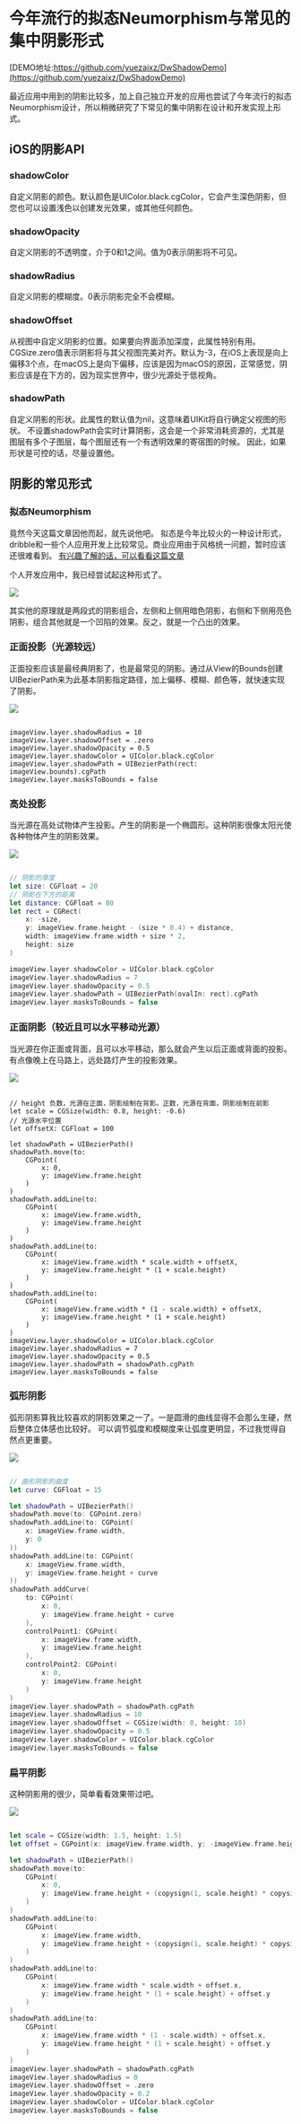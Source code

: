 # 今年流行的拟态Neumorphism与常见的集中阴影形式

[DEMO地址:https://github.com/yuezaixz/DwShadowDemo](https://github.com/yuezaixz/DwShadowDemo)

最近应用中用到的阴影比较多，加上自己独立开发的应用也尝试了今年流行的拟态Neumorphism设计，所以稍微研究了下常见的集中阴影在设计和开发实现上形式。

## iOS的阴影API

### shadowColor

自定义阴影的颜色。默认颜色是UIColor.black.cgColor，它会产生深色阴影，但您也可以设置浅色以创建发光效果，或其他任何颜色。

### shadowOpacity

自定义阴影的不透明度，介于0和1之间。值为0表示阴影将不可见。

### shadowRadius

自定义阴影的模糊度。0表示阴影完全不会模糊。

### shadowOffset

从视图中自定义阴影的位置。如果要向界面添加深度，此属性特别有用。 CGSize.zero值表示阴影将与其父视图完美对齐。默认为-3，在iOS上表现是向上偏移3个点，在macOS上是向下偏移，应该是因为macOS的原因，正常感觉，阴影应该是在下方的，因为现实世界中，很少光源处于低视角。

### shadowPath

自定义阴影的形状。此属性的默认值为nil，这意味着UIKit将自行确定父视图的形状。
不设置shadowPath会实时计算阴影，这会是一个非常消耗资源的，尤其是图层有多个子图层，每个图层还有一个有透明效果的寄宿图的时候。
因此，如果形状是可控的话，尽量设置他。

## 阴影的常见形式

### 拟态Neumorphism

竟然今天这篇文章因他而起，就先说他吧。
拟态是今年比较火的一种设计形式，dribble和一些个人应用开发上比较常见。商业应用由于风格统一问题，暂时应该还很难看到。
[有兴趣了解的话，可以看看这篇文章](https://uxdesign.cc/neumorphism-in-user-interfaces-b47cef3bf3a6)

个人开发应用中，我已经尝试起这种形式了。

![](http://image.runmaf.com/2020-06-10-15917206259996.jpg)

其实他的原理就是两段式的阴影组合，左侧和上侧用暗色阴影，右侧和下侧用亮色阴影，组合其他就是一个凹陷的效果。反之，就是一个凸出的效果。

### 正面投影（光源较远）

正面投影应该是最经典阴影了，也是最常见的阴影。通过从View的Bounds创建UIBezierPath来为此基本阴影指定路径，加上偏移、模糊、颜色等，就快速实现了阴影。

![](http://image.runmaf.com/2020-06-10-15917209241272.jpg)

```

imageView.layer.shadowRadius = 10
imageView.layer.shadowOffset = .zero
imageView.layer.shadowOpacity = 0.5
imageView.layer.shadowColor = UIColor.black.cgColor
imageView.layer.shadowPath = UIBezierPath(rect: imageView.bounds).cgPath
imageView.layer.masksToBounds = false

```

### 高处投影

当光源在高处试物体产生投影。产生的阴影是一个椭圆形。这种阴影很像太阳光使各种物体产生的阴影效果。

![](http://image.runmaf.com/2020-06-10-15917212274721.jpg)

``` swift

// 阴影的厚度
let size: CGFloat = 20
// 阴影在下方的距离
let distance: CGFloat = 80
let rect = CGRect(
    x: -size,
    y: imageView.frame.height - (size * 0.4) + distance,
    width: imageView.frame.width + size * 2,
    height: size
)

imageView.layer.shadowColor = UIColor.black.cgColor
imageView.layer.shadowRadius = 7
imageView.layer.shadowOpacity = 0.5
imageView.layer.shadowPath = UIBezierPath(ovalIn: rect).cgPath
imageView.layer.masksToBounds = false

```

### 正面阴影（较近且可以水平移动光源）

当光源在你正面或背面，且可以水平移动，那么就会产生以后正面或背面的投影。有点像晚上在马路上，远处路灯产生的投影效果。

![](http://image.runmaf.com/2020-06-10-15917214247257.jpg)


```

// height 负数，光源在正面，阴影绘制在背影。正数，光源在背面，阴影绘制在前影
let scale = CGSize(width: 0.8, height: -0.6)
// 光源水平位置
let offsetX: CGFloat = 100

let shadowPath = UIBezierPath()
shadowPath.move(to:
    CGPoint(
        x: 0,
        y: imageView.frame.height
    )
)
shadowPath.addLine(to:
    CGPoint(
        x: imageView.frame.width,
        y: imageView.frame.height
    )
)
shadowPath.addLine(to:
    CGPoint(
        x: imageView.frame.width * scale.width + offsetX,
        y: imageView.frame.height * (1 + scale.height)
    )
)
shadowPath.addLine(to:
    CGPoint(
        x: imageView.frame.width * (1 - scale.width) + offsetX,
        y: imageView.frame.height * (1 + scale.height)
    )
)
imageView.layer.shadowColor = UIColor.black.cgColor
imageView.layer.shadowRadius = 7
imageView.layer.shadowOpacity = 0.5
imageView.layer.shadowPath = shadowPath.cgPath
imageView.layer.masksToBounds = false

```

### 弧形阴影

弧形阴影算我比较喜欢的阴影效果之一了。一是圆滑的曲线显得不会那么生硬，然后整体立体感也比较好。
可以调节弧度和模糊度来让弧度更明显，不过我觉得自然点更重要。

![](http://image.runmaf.com/2020-06-10-15917217072946.jpg)


``` swift

// 曲形阴影的曲度
let curve: CGFloat = 15

let shadowPath = UIBezierPath()
shadowPath.move(to: CGPoint.zero)
shadowPath.addLine(to: CGPoint(
    x: imageView.frame.width,
    y: 0
))
shadowPath.addLine(to: CGPoint(
    x: imageView.frame.width,
    y: imageView.frame.height + curve
))
shadowPath.addCurve(
    to: CGPoint(
        x: 0,
        y: imageView.frame.height + curve
    ),
    controlPoint1: CGPoint(
        x: imageView.frame.width,
        y: imageView.frame.height
    ),
    controlPoint2: CGPoint(
        x: 0,
        y: imageView.frame.height
    )
)
imageView.layer.shadowPath = shadowPath.cgPath
imageView.layer.shadowRadius = 10
imageView.layer.shadowOffset = CGSize(width: 0, height: 10)
imageView.layer.shadowOpacity = 0.5
imageView.layer.shadowColor = UIColor.black.cgColor
imageView.layer.masksToBounds = false

```

### 扁平阴影

这种阴影用的很少，简单看看效果带过吧。

![](http://image.runmaf.com/2020-06-10-15917216653737.jpg)


``` swift

let scale = CGSize(width: 1.5, height: 1.5)
let offset = CGPoint(x: imageView.frame.width, y: -imageView.frame.height)

let shadowPath = UIBezierPath()
shadowPath.move(to:
    CGPoint(
        x: 0,
        y: imageView.frame.height + (copysign(1, scale.height) * copysign(1, offset.x) == 1 ? 0 : offset.y)
    )
)
shadowPath.addLine(to:
    CGPoint(
        x: imageView.frame.width,
        y: imageView.frame.height + (copysign(1, scale.height) * copysign(1, offset.x) == -1 ? 0 : offset.y)
    )
)
shadowPath.addLine(to:
    CGPoint(
        x: imageView.frame.width * scale.width + offset.x,
        y: imageView.frame.height * (1 + scale.height) + offset.y
    )
)
shadowPath.addLine(to:
    CGPoint(
        x: imageView.frame.width * (1 - scale.width) + offset.x,
        y: imageView.frame.height * (1 + scale.height) + offset.y
    )
)
imageView.layer.shadowPath = shadowPath.cgPath
imageView.layer.shadowRadius = 0
imageView.layer.shadowOffset = .zero
imageView.layer.shadowOpacity = 0.2
imageView.layer.shadowColor = UIColor.black.cgColor
imageView.layer.masksToBounds = false

```


